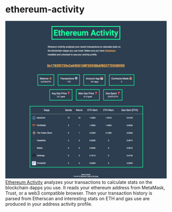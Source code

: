 # ethereum-activity
![Ethereum Activity Screenshot](screenshot.png?raw=true "Ethereum Activity Screenshot")
[Ethereum Activity](https://ethereumactivity.com) analyzes your transactions to calculate stats on the blockchain dapps you use. It reads your ethereum address from MetaMask, Trust, or a web3 compatible browser. Then your transaction history is parsed from Etherscan and interesting stats on ETH and gas use are produced in your address activity profile.
